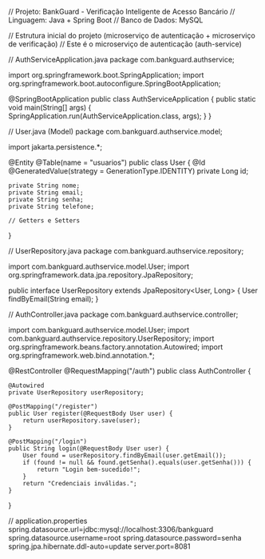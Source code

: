 
// Projeto: BankGuard - Verificação Inteligente de Acesso Bancário
// Linguagem: Java + Spring Boot
// Banco de Dados: MySQL

// Estrutura inicial do projeto (microserviço de autenticação + microserviço de verificação)
// Este é o microserviço de autenticação (auth-service)

// AuthServiceApplication.java
package com.bankguard.authservice;

import org.springframework.boot.SpringApplication;
import org.springframework.boot.autoconfigure.SpringBootApplication;

@SpringBootApplication
public class AuthServiceApplication {
    public static void main(String[] args) {
        SpringApplication.run(AuthServiceApplication.class, args);
    }
}

// User.java (Model)
package com.bankguard.authservice.model;

import jakarta.persistence.*;

@Entity
@Table(name = "usuarios")
public class User {
    @Id
    @GeneratedValue(strategy = GenerationType.IDENTITY)
    private Long id;

    private String nome;
    private String email;
    private String senha;
    private String telefone;

    // Getters e Setters
}

// UserRepository.java
package com.bankguard.authservice.repository;

import com.bankguard.authservice.model.User;
import org.springframework.data.jpa.repository.JpaRepository;

public interface UserRepository extends JpaRepository<User, Long> {
    User findByEmail(String email);
}

// AuthController.java
package com.bankguard.authservice.controller;

import com.bankguard.authservice.model.User;
import com.bankguard.authservice.repository.UserRepository;
import org.springframework.beans.factory.annotation.Autowired;
import org.springframework.web.bind.annotation.*;

@RestController
@RequestMapping("/auth")
public class AuthController {

    @Autowired
    private UserRepository userRepository;

    @PostMapping("/register")
    public User register(@RequestBody User user) {
        return userRepository.save(user);
    }

    @PostMapping("/login")
    public String login(@RequestBody User user) {
        User found = userRepository.findByEmail(user.getEmail());
        if (found != null && found.getSenha().equals(user.getSenha())) {
            return "Login bem-sucedido!";
        }
        return "Credenciais inválidas.";
    }
}

// application.properties
spring.datasource.url=jdbc:mysql://localhost:3306/bankguard
spring.datasource.username=root
spring.datasource.password=senha
spring.jpa.hibernate.ddl-auto=update
server.port=8081

